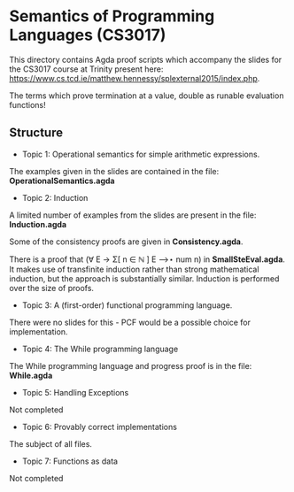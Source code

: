 
Semantics of Programming Languages (CS3017)
===========================================

This directory contains Agda proof scripts which accompany the slides for the CS3017 course at Trinity present here: https://www.cs.tcd.ie/matthew.hennessy/splexternal2015/index.php.

The terms which prove termination at a value, double as runable evaluation functions!

Structure
---------

* Topic 1: Operational semantics for simple arithmetic expressions.

The examples given in the slides are contained in the file: **OperationalSemantics.agda**

* Topic 2: Induction

A limited number of examples from the slides are present in the file: **Induction.agda**

Some of the consistency proofs are given in **Consistency.agda**. 

There is a proof that (∀ E → Σ[ n ∈ ℕ ] E ⟶⋆ num n) in **SmallSteEval.agda**.  It makes use of transfinite induction rather than strong mathematical induction, but the approach is substantially similar. Induction is performed over the size of proofs.

* Topic 3: A (first-order) functional programming language.

There were no slides for this - PCF would be a possible choice for implementation.

* Topic 4: The While programming language

The While programming language and progress proof is in the file: **While.agda**

* Topic 5: Handling Exceptions

Not completed

* Topic 6: Provably correct implementations

The subject of all files.

* Topic 7: Functions as data

Not completed


